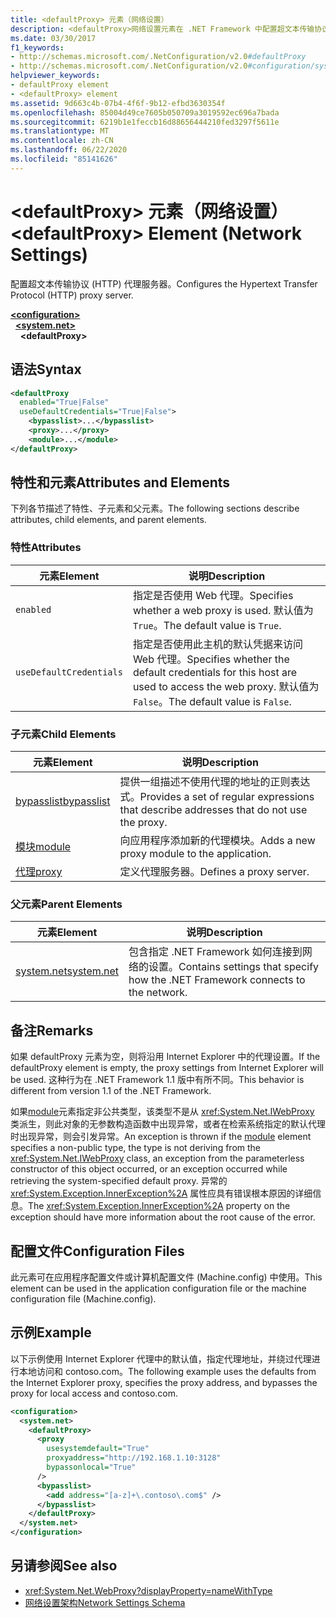 ```yaml
---
title: <defaultProxy> 元素（网络设置）
description: <defaultProxy>网络设置元素在 .NET Framework 中配置超文本传输协议（HTTP）代理服务器。
ms.date: 03/30/2017
f1_keywords:
- http://schemas.microsoft.com/.NetConfiguration/v2.0#defaultProxy
- http://schemas.microsoft.com/.NetConfiguration/v2.0#configuration/system.net/defaultProxy
helpviewer_keywords:
- defaultProxy element
- <defaultProxy> element
ms.assetid: 9d663c4b-07b4-4f6f-9b12-efbd3630354f
ms.openlocfilehash: 85004d49ce7605b050709a3019592ec696a7bada
ms.sourcegitcommit: 6219b1e1feccb16d88656444210fed3297f5611e
ms.translationtype: MT
ms.contentlocale: zh-CN
ms.lasthandoff: 06/22/2020
ms.locfileid: "85141626"
---
```

# <a name="defaultproxy-element-network-settings"></a><span data-ttu-id="ced27-103">\<defaultProxy> 元素（网络设置）</span><span class="sxs-lookup"><span data-stu-id="ced27-103">\<defaultProxy> Element (Network Settings)</span></span>
<span data-ttu-id="ced27-104">配置超文本传输协议 (HTTP) 代理服务器。</span><span class="sxs-lookup"><span data-stu-id="ced27-104">Configures the Hypertext Transfer Protocol (HTTP) proxy server.</span></span>  
  
[**\<configuration>**](../configuration-element.md)  
&nbsp;&nbsp;[**\<system.net>**](system-net-element-network-settings.md)  
&nbsp;&nbsp;&nbsp;&nbsp;**\<defaultProxy>**  
  
## <a name="syntax"></a><span data-ttu-id="ced27-105">语法</span><span class="sxs-lookup"><span data-stu-id="ced27-105">Syntax</span></span>  
  
```xml  
<defaultProxy  
  enabled="True|False"  
  useDefaultCredentials="True|False">  
    <bypasslist>...</bypasslist>  
    <proxy>...</proxy>  
    <module>...</module>  
</defaultProxy>
```  
  
## <a name="attributes-and-elements"></a><span data-ttu-id="ced27-106">特性和元素</span><span class="sxs-lookup"><span data-stu-id="ced27-106">Attributes and Elements</span></span>  
 <span data-ttu-id="ced27-107">下列各节描述了特性、子元素和父元素。</span><span class="sxs-lookup"><span data-stu-id="ced27-107">The following sections describe attributes, child elements, and parent elements.</span></span>  
  
### <a name="attributes"></a><span data-ttu-id="ced27-108">特性</span><span class="sxs-lookup"><span data-stu-id="ced27-108">Attributes</span></span>  
  
|<span data-ttu-id="ced27-109">**元素**</span><span class="sxs-lookup"><span data-stu-id="ced27-109">**Element**</span></span>|<span data-ttu-id="ced27-110">**说明**</span><span class="sxs-lookup"><span data-stu-id="ced27-110">**Description**</span></span>|  
|-----------------|---------------------|  
|`enabled`|<span data-ttu-id="ced27-111">指定是否使用 Web 代理。</span><span class="sxs-lookup"><span data-stu-id="ced27-111">Specifies whether a web proxy is used.</span></span> <span data-ttu-id="ced27-112">默认值为 `True`。</span><span class="sxs-lookup"><span data-stu-id="ced27-112">The default value is `True`.</span></span>|  
|`useDefaultCredentials`|<span data-ttu-id="ced27-113">指定是否使用此主机的默认凭据来访问 Web 代理。</span><span class="sxs-lookup"><span data-stu-id="ced27-113">Specifies whether the default credentials for this host are used to access the web proxy.</span></span> <span data-ttu-id="ced27-114">默认值为 `False`。</span><span class="sxs-lookup"><span data-stu-id="ced27-114">The default value is `False`.</span></span>|  
  
### <a name="child-elements"></a><span data-ttu-id="ced27-115">子元素</span><span class="sxs-lookup"><span data-stu-id="ced27-115">Child Elements</span></span>  
  
|<span data-ttu-id="ced27-116">**元素**</span><span class="sxs-lookup"><span data-stu-id="ced27-116">**Element**</span></span>|<span data-ttu-id="ced27-117">**说明**</span><span class="sxs-lookup"><span data-stu-id="ced27-117">**Description**</span></span>|  
|-----------------|---------------------|  
|[<span data-ttu-id="ced27-118">bypasslist</span><span class="sxs-lookup"><span data-stu-id="ced27-118">bypasslist</span></span>](bypasslist-element-network-settings.md)|<span data-ttu-id="ced27-119">提供一组描述不使用代理的地址的正则表达式。</span><span class="sxs-lookup"><span data-stu-id="ced27-119">Provides a set of regular expressions that describe addresses that do not use the proxy.</span></span>|  
|[<span data-ttu-id="ced27-120">模块</span><span class="sxs-lookup"><span data-stu-id="ced27-120">module</span></span>](module-element-network-settings.md)|<span data-ttu-id="ced27-121">向应用程序添加新的代理模块。</span><span class="sxs-lookup"><span data-stu-id="ced27-121">Adds a new proxy module to the application.</span></span>|  
|[<span data-ttu-id="ced27-122">代理</span><span class="sxs-lookup"><span data-stu-id="ced27-122">proxy</span></span>](proxy-element-network-settings.md)|<span data-ttu-id="ced27-123">定义代理服务器。</span><span class="sxs-lookup"><span data-stu-id="ced27-123">Defines a proxy server.</span></span>|  
  
### <a name="parent-elements"></a><span data-ttu-id="ced27-124">父元素</span><span class="sxs-lookup"><span data-stu-id="ced27-124">Parent Elements</span></span>  
  
|<span data-ttu-id="ced27-125">**元素**</span><span class="sxs-lookup"><span data-stu-id="ced27-125">**Element**</span></span>|<span data-ttu-id="ced27-126">**说明**</span><span class="sxs-lookup"><span data-stu-id="ced27-126">**Description**</span></span>|  
|-----------------|---------------------|  
|[<span data-ttu-id="ced27-127">system.net</span><span class="sxs-lookup"><span data-stu-id="ced27-127">system.net</span></span>](system-net-element-network-settings.md)|<span data-ttu-id="ced27-128">包含指定 .NET Framework 如何连接到网络的设置。</span><span class="sxs-lookup"><span data-stu-id="ced27-128">Contains settings that specify how the .NET Framework connects to the network.</span></span>|  
  
## <a name="remarks"></a><span data-ttu-id="ced27-129">备注</span><span class="sxs-lookup"><span data-stu-id="ced27-129">Remarks</span></span>  
 <span data-ttu-id="ced27-130">如果 defaultProxy 元素为空，则将沿用 Internet Explorer 中的代理设置。</span><span class="sxs-lookup"><span data-stu-id="ced27-130">If the defaultProxy element is empty, the proxy settings from Internet Explorer will be used.</span></span> <span data-ttu-id="ced27-131">这种行为在 .NET Framework 1.1 版中有所不同。</span><span class="sxs-lookup"><span data-stu-id="ced27-131">This behavior is different from version 1.1 of the .NET Framework.</span></span>  
  
 <span data-ttu-id="ced27-132">如果[module](module-element-network-settings.md)元素指定非公共类型，该类型不是从 <xref:System.Net.IWebProxy> 类派生，则此对象的无参数构造函数中出现异常，或者在检索系统指定的默认代理时出现异常，则会引发异常。</span><span class="sxs-lookup"><span data-stu-id="ced27-132">An exception is thrown if the [module](module-element-network-settings.md) element specifies a non-public type, the type is not deriving from the <xref:System.Net.IWebProxy> class, an exception from the parameterless constructor of this object occurred, or an exception occurred while retrieving the system-specified default proxy.</span></span> <span data-ttu-id="ced27-133">异常的 <xref:System.Exception.InnerException%2A> 属性应具有错误根本原因的详细信息。</span><span class="sxs-lookup"><span data-stu-id="ced27-133">The <xref:System.Exception.InnerException%2A> property on the exception should have more information about the root cause of the error.</span></span>  
  
## <a name="configuration-files"></a><span data-ttu-id="ced27-134">配置文件</span><span class="sxs-lookup"><span data-stu-id="ced27-134">Configuration Files</span></span>  
 <span data-ttu-id="ced27-135">此元素可在应用程序配置文件或计算机配置文件 (Machine.config) 中使用。</span><span class="sxs-lookup"><span data-stu-id="ced27-135">This element can be used in the application configuration file or the machine configuration file (Machine.config).</span></span>  
  
## <a name="example"></a><span data-ttu-id="ced27-136">示例</span><span class="sxs-lookup"><span data-stu-id="ced27-136">Example</span></span>  
 <span data-ttu-id="ced27-137">以下示例使用 Internet Explorer 代理中的默认值，指定代理地址，并绕过代理进行本地访问和 contoso.com。</span><span class="sxs-lookup"><span data-stu-id="ced27-137">The following example uses the defaults from the Internet Explorer proxy, specifies the proxy address, and bypasses the proxy for local access and contoso.com.</span></span>  
  
```xml  
<configuration>  
  <system.net>  
    <defaultProxy>  
      <proxy  
        usesystemdefault="True"  
        proxyaddress="http://192.168.1.10:3128"  
        bypassonlocal="True"  
      />  
      <bypasslist>  
        <add address="[a-z]+\.contoso\.com$" />  
      </bypasslist>  
    </defaultProxy>  
  </system.net>  
</configuration>  
```  
  
## <a name="see-also"></a><span data-ttu-id="ced27-138">另请参阅</span><span class="sxs-lookup"><span data-stu-id="ced27-138">See also</span></span>

- <xref:System.Net.WebProxy?displayProperty=nameWithType>
- [<span data-ttu-id="ced27-139">网络设置架构</span><span class="sxs-lookup"><span data-stu-id="ced27-139">Network Settings Schema</span></span>](index.md)
